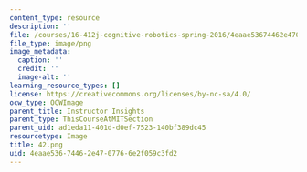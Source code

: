 ```yaml
---
content_type: resource
description: ''
file: /courses/16-412j-cognitive-robotics-spring-2016/4eaae53674462e4707766e2f059c3fd2_42.png
file_type: image/png
image_metadata:
  caption: ''
  credit: ''
  image-alt: ''
learning_resource_types: []
license: https://creativecommons.org/licenses/by-nc-sa/4.0/
ocw_type: OCWImage
parent_title: Instructor Insights
parent_type: ThisCourseAtMITSection
parent_uid: ad1eda11-401d-d0ef-7523-140bf389dc45
resourcetype: Image
title: 42.png
uid: 4eaae536-7446-2e47-0776-6e2f059c3fd2
---
```

